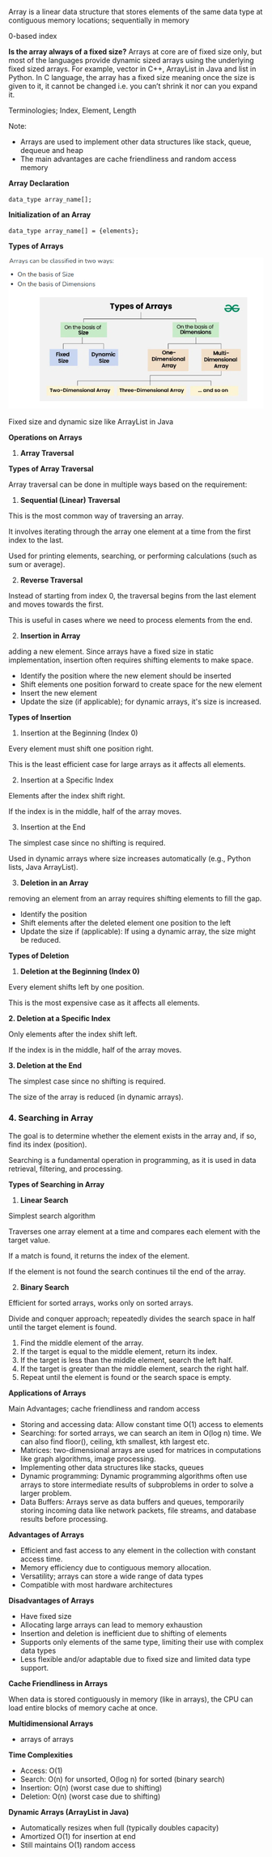 Array is a linear data structure that stores elements of the same data type at contiguous memory locations; sequentially in memory

0-based index

**Is the array always of a fixed size?**
Arrays at core are of fixed size only, but most of the languages provide dynamic sized arrays using the underlying fixed sized arrays. 
For example, vector in C++, ArrayList in Java and list in Python. In C language, the array has a fixed size meaning once the size is given to it, it cannot be changed i.e. you can’t shrink it nor can you expand it.

Terminologies; Index, Element, Length

Note:
* Arrays are used to implement other data structures like stack, queue, dequeue and heap
* The main advantages are cache friendliness and random access memory

**Array Declaration**

`data_type array_name[];`

**Initialization of an Array**

`data_type array_name[] = {elements};`

**Types of Arrays**

![img.png](img.png)

Fixed size and dynamic size like ArrayList in Java

**Operations on Arrays**
1. **Array Traversal**

**Types of Array Traversal**

Array traversal can be done in multiple ways based on the requirement:

1. **Sequential (Linear) Traversal**

This is the most common way of traversing an array.

It involves iterating through the array one element at a time from the first index to the last.

Used for printing elements, searching, or performing calculations (such as sum or average).


2. **Reverse Traversal**

Instead of starting from index 0, the traversal begins from the last element and moves towards the first.

This is useful in cases where we need to process elements from the end.

2. **Insertion in Array**

adding a new element. Since arrays have a fixed size in static implementation, insertion often requires shifting elements to make space.

* Identify the position where the new element should be inserted
* Shift elements one position forward to create space for the new element
* Insert the new element
* Update the size (if applicable); for dynamic arrays, it's size is increased.

**Types of Insertion**

1. Insertion at the Beginning (Index 0)

Every element must shift one position right.

This is the least efficient case for large arrays as it affects all elements.

2. Insertion at a Specific Index

Elements after the index shift right.

If the index is in the middle, half of the array moves.

3. Insertion at the End

The simplest case since no shifting is required.

Used in dynamic arrays where size increases automatically (e.g., Python lists, Java ArrayList).


3. **Deletion in an Array**

removing an element from an array requires shifting elements to fill the gap.

* Identify the position
* Shift elements after the deleted element one position to the left
* Update the size if (applicable): If using a dynamic array, the size might be reduced.

**Types of Deletion**

1. **Deletion at the Beginning (Index 0)**

Every element shifts left by one position.

This is the most expensive case as it affects all elements.

**2. Deletion at a Specific Index**

Only elements after the index shift left.

If the index is in the middle, half of the array moves.

**3. Deletion at the End**

The simplest case since no shifting is required.

The size of the array is reduced (in dynamic arrays).

### 4. Searching in Array

The goal is to determine whether the element exists in the array and, if so, find its index (position).

Searching is a fundamental operation in programming, as it is used in data retrieval, filtering, and processing.

**Types of Searching in Array**
1. **Linear Search**

Simplest search algorithm

Traverses one array element at a time and compares each element with the target value.

If a match is found, it returns the index of the element.

If the element is not found the search continues til the end of the array.

2. **Binary Search**

Efficient for sorted arrays, works only on sorted arrays.

Divide and conquer approach; repeatedly divides the search space in half until the target element is found.

1. Find the middle element of the array.
2. If the target is equal to the middle element, return its index.
3. If the target is less than the middle element, search the left half.
4. If the target is greater than the middle element, search the right half.
5. Repeat until the element is found or the search space is empty.

**Applications of Arrays**

Main Advantages; cache friendliness and random access

* Storing and accessing data: Allow constant time O(1) access to elements
* Searching: for sorted arrays, we can search an item in O(log n) time. We can also find floor(), ceiling, kth smallest, kth largest etc.
* Matrices: two-dimensional arrays are used for matrices in computations like graph algorithms, image processing.
* Implementing other data structures like stacks, queues
* Dynamic programming: Dynamic programming algorithms often use arrays to store intermediate results of subproblems in order to solve a larger problem.
* Data Buffers: Arrays serve as data buffers and queues, temporarily storing incoming data like network packets, file streams, and database results before processing.

**Advantages of Arrays**

* Efficient and fast access to any element in the collection with constant access time.
* Memory efficiency due to contiguous memory allocation.
* Versatility; arrays can store a wide range of data types
* Compatible with most hardware architectures

**Disadvantages of Arrays**
* Have fixed size
* Allocating large arrays can lead to memory exhaustion
* Insertion and deletion is inefficient due to shifting of elements
* Supports only elements of the same type, limiting their use with complex data types
* Less flexible and/or adaptable due to fixed size and limited data type support.

**Cache Friendliness in Arrays**

When data is stored contiguously in memory (like in arrays), the CPU can load entire blocks of memory cache at once.

**Multidimensional Arrays**
- arrays of arrays

**Time Complexities**
* Access: O(1)
* Search: O(n) for unsorted, O(log n) for sorted (binary search)
* Insertion: O(n) (worst case due to shifting)
* Deletion: O(n) (worst case due to shifting)

**Dynamic Arrays (ArrayList in Java)**
* Automatically resizes when full (typically doubles capacity)
* Amortized O(1) for insertion at end
* Still maintains O(1) random access